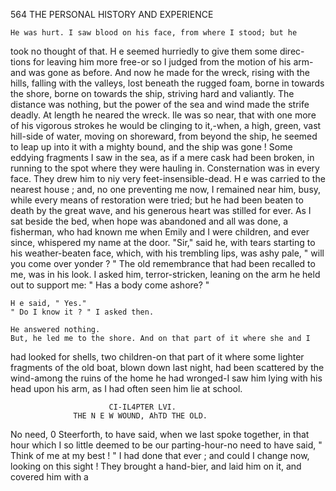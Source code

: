 564           THE PERSONAL HISTORY AND EXPERIENCE

    He was hurt. I saw blood on his face, from where I stood; but he
 took no thought of that. H e seemed hurriedly to give them some direc-
 tions for leaving him more free-or so I judged from the motion of his
 arm-and was gone as before.
    And now he made for the wreck, rising with the hills, falling with the
 valleys, lost beneath the rugged foam, borne in towards the shore, borne
 on towards the ship, striving hard and valiantly. The distance was
 nothing, but the power of the sea and wind made the strife deadly. At
 length he neared the wreck. Ile was so near, that with one more of his
 vigorous strokes he would be clinging to it,-when, a high, green, vast
hill-side of water, moving on shoreward, from beyond the ship, he seemed
 to leap up into it with a mighty bound, and the ship was gone !
    Some eddying fragments I saw in the sea, as if a mere cask had been
broken, in running to the spot where they were hauling in. Consternation
was in every face. They drew him to niy very feet-insensible-dead.
H e was carried to the nearest house ; and, no one preventing me now, I
remained near him, busy, while every means of restoration were tried; but
he had been beaten to death by the great wave, and his generous heart
was stilled for ever.
    As I sat beside the bed, when hope was abandoned and all was done, a
fisherman, who had known me when Emily and I were children, and ever
since, whispered my name at the door.
    "Sir," said he, with tears starting to his weather-beaten face, which,
with his trembling lips, was ashy pale, " will you come over yonder ? "
    The old remembrance that had been recalled to me, was in his look. I
 asked him, terror-stricken, leaning on the arm he held out to support me:
    " Has a body come ashore? "

    H e said, " Yes."
    " Do I know it ? " I asked then.

    He answered nothing.
    But, he led me to the shore. And on that part of it where she and I
had looked for shells, two children-on that part of it where some lighter
fragments of the old boat, blown down last night, had been scattered by
the wind-among the ruins of the home he had wronged-I saw him
lying with his head upon his arm, as I had often seen him lie at school.




                          CI-IL4PTER LVI.
                  THE N E W WOUND, AhTD THE OLD.

   No need, 0 Steerforth, to have said, when we last spoke together, in
that hour which I so little deemed to be our parting-hour-no need to have
said, " Think of me at my best ! " I had done that ever ; and could I
change now, looking on this sight !
   They brought a hand-bier, and laid him on it, and covered him with a
